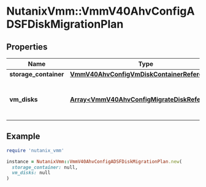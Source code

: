 # NutanixVmm::VmmV40AhvConfigADSFDiskMigrationPlan

## Properties

| Name | Type | Description | Notes |
| ---- | ---- | ----------- | ----- |
| **storage_container** | [**VmmV40AhvConfigVmDiskContainerReference**](VmmV40AhvConfigVmDiskContainerReference.md) |  | [optional] |
| **vm_disks** | [**Array&lt;VmmV40AhvConfigMigrateDiskReference&gt;**](VmmV40AhvConfigMigrateDiskReference.md) | The disks included in the migration plan. | [optional] |

## Example

```ruby
require 'nutanix_vmm'

instance = NutanixVmm::VmmV40AhvConfigADSFDiskMigrationPlan.new(
  storage_container: null,
  vm_disks: null
)
```

